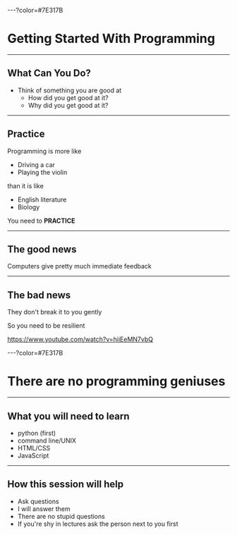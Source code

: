 ---?color=#7E317B

# Getting Started With Programming

---

## What Can You Do?

* Think of something you are good at
  * How did you get good at it?
  * Why did you get good at it?
  
---

## Practice

Programming is more like

* Driving a car
* Playing the violin

than it is like

* English literature
* Biology

You need to __PRACTICE__

---

## The good news

Computers give pretty much immediate feedback

---

## The bad news

They don't break it to you gently

So you need to be resilient

<https://www.youtube.com/watch?v=hiiEeMN7vbQ>

---?color=#7E317B

# There are no programming geniuses

---

## What you will need to learn

* python (first)
* command line/UNIX
* HTML/CSS
* JavaScript

---

## How this session will help

* Ask questions
* I will answer them
* There are no stupid questions
* If you're shy in lectures ask the person next to you first
